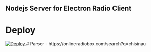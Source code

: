 ## Nodejs Server for Electron Radio Client

# Deploy
<a href="https://heroku.com/deploy?template=https://github.com/heroku/node-js-getting-started/tree/master">
  <img src="https://www.herokucdn.com/deploy/button.svg" alt="Deploy">
</a>
# Parser
- https://onlineradiobox.com/search?q=chisinau
